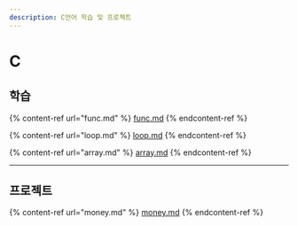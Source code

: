 ```yaml
---
description: C언어 학습 및 프로젝트
---
```


# C

## 학습

{% content-ref url="func.md" %}
[func.md](func.md)
{% endcontent-ref %}

{% content-ref url="loop.md" %}
[loop.md](loop.md)
{% endcontent-ref %}

{% content-ref url="array.md" %}
[array.md](array.md)
{% endcontent-ref %}

***

## 프로젝트

{% content-ref url="money.md" %}
[money.md](money.md)
{% endcontent-ref %}



